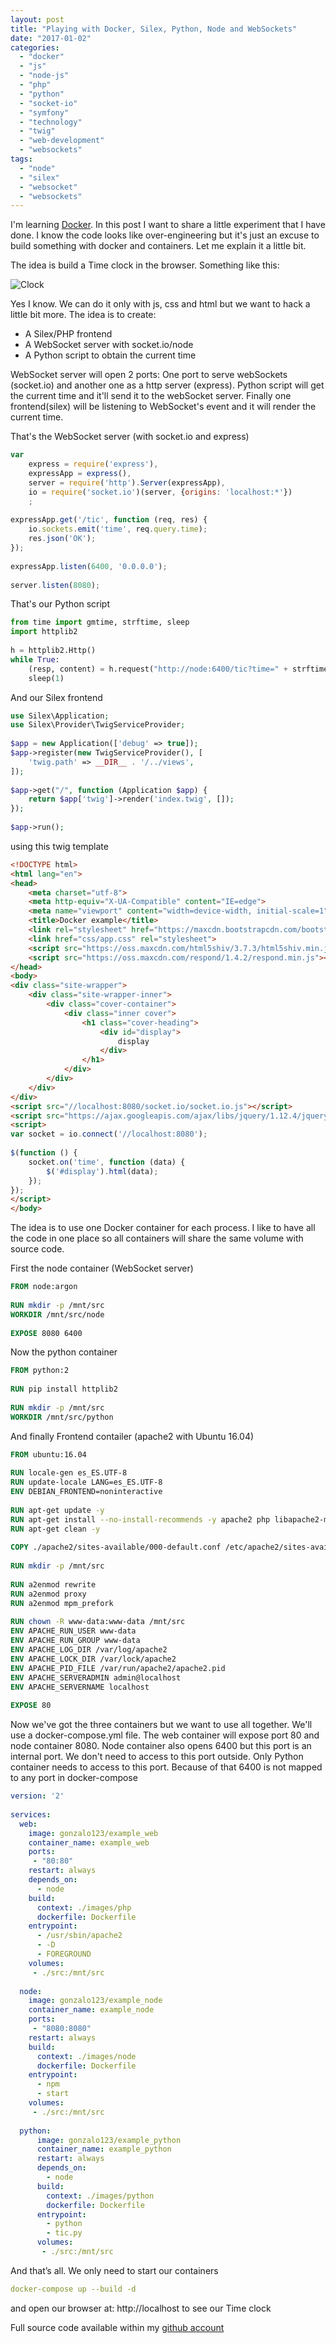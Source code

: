 ```yaml
---
layout: post
title: "Playing with Docker, Silex, Python, Node and WebSockets"
date: "2017-01-02"
categories: 
  - "docker"
  - "js"
  - "node-js"
  - "php"
  - "python"
  - "socket-io"
  - "symfony"
  - "technology"
  - "twig"
  - "web-development"
  - "websockets"
tags: 
  - "node"
  - "silex"
  - "websocket"
  - "websockets"
---
```


I'm learning [Docker](https://www.docker.com/). In this post I want to share a little experiment that I have done. I know the code looks like over-engineering but it's just an excuse to build something with docker and containers. Let me explain it a little bit.

The idea is build a Time clock in the browser. Something like this:

![Clock](/assets/images/skitch.png)

Yes I know. We can do it only with js, css and html but we want to hack a little bit more. The idea is to create:

- A Silex/PHP frontend
- A WebSocket server with socket.io/node
- A Python script to obtain the current time

WebSocket server will open 2 ports: One port to serve webSockets (socket.io) and another one as a http server (express). Python script will get the current time and it'll send it to the webSocket server. Finally one frontend(silex) will be listening to WebSocket's event and it will render the current time.

That's the WebSocket server (with socket.io and express) 

```javascript
var
    express = require('express'),
    expressApp = express(),
    server = require('http').Server(expressApp),
    io = require('socket.io')(server, {origins: 'localhost:*'})
    ;
 
expressApp.get('/tic', function (req, res) {
    io.sockets.emit('time', req.query.time);
    res.json('OK');
});
 
expressApp.listen(6400, '0.0.0.0');
 
server.listen(8080);
```

That's our Python script

```python
from time import gmtime, strftime, sleep
import httplib2
 
h = httplib2.Http()
while True:
    (resp, content) = h.request("http://node:6400/tic?time=" + strftime("%H:%M:%S", gmtime()))
    sleep(1)
```

And our Silex frontend 

```php
use Silex\Application;
use Silex\Provider\TwigServiceProvider;
 
$app = new Application(['debug' => true]);
$app->register(new TwigServiceProvider(), [
    'twig.path' => __DIR__ . '/../views',
]);
 
$app->get("/", function (Application $app) {
    return $app['twig']->render('index.twig', []);
});
 
$app->run();
```

using this twig template

```html
<!DOCTYPE html>
<html lang="en">
<head>
    <meta charset="utf-8">
    <meta http-equiv="X-UA-Compatible" content="IE=edge">
    <meta name="viewport" content="width=device-width, initial-scale=1">
    <title>Docker example</title>
    <link rel="stylesheet" href="https://maxcdn.bootstrapcdn.com/bootstrap/3.3.7/css/bootstrap.min.css" integrity="sha384-BVYiiSIFeK1dGmJRAkycuHAHRg32OmUcww7on3RYdg4Va+PmSTsz/K68vbdEjh4u" crossorigin="anonymous">
    <link href="css/app.css" rel="stylesheet">
    <script src="https://oss.maxcdn.com/html5shiv/3.7.3/html5shiv.min.js"></script>
    <script src="https://oss.maxcdn.com/respond/1.4.2/respond.min.js"></script>
</head>
<body>
<div class="site-wrapper">
    <div class="site-wrapper-inner">
        <div class="cover-container">
            <div class="inner cover">
                <h1 class="cover-heading">
                    <div id="display">
                        display
                    </div>
                </h1>
            </div>
        </div>
    </div>
</div>
<script src="//localhost:8080/socket.io/socket.io.js"></script>
<script src="https://ajax.googleapis.com/ajax/libs/jquery/1.12.4/jquery.min.js"></script>
<script>
var socket = io.connect('//localhost:8080');
 
$(function () {
    socket.on('time', function (data) {
        $('#display').html(data);
    });
});
</script>
</body>
```

The idea is to use one Docker container for each process. I like to have all the code in one place so all containers will share the same volume with source code.

First the node container (WebSocket server)

```dockerfile
FROM node:argon
 
RUN mkdir -p /mnt/src
WORKDIR /mnt/src/node
 
EXPOSE 8080 6400
```

Now the python container 

````dockerfile
FROM python:2
 
RUN pip install httplib2
 
RUN mkdir -p /mnt/src
WORKDIR /mnt/src/python
````

And finally Frontend contailer (apache2 with Ubuntu 16.04)

```dockerfile
FROM ubuntu:16.04
 
RUN locale-gen es_ES.UTF-8
RUN update-locale LANG=es_ES.UTF-8
ENV DEBIAN_FRONTEND=noninteractive
 
RUN apt-get update -y
RUN apt-get install --no-install-recommends -y apache2 php libapache2-mod-php
RUN apt-get clean -y
 
COPY ./apache2/sites-available/000-default.conf /etc/apache2/sites-available/000-default.conf
 
RUN mkdir -p /mnt/src
 
RUN a2enmod rewrite
RUN a2enmod proxy
RUN a2enmod mpm_prefork
 
RUN chown -R www-data:www-data /mnt/src
ENV APACHE_RUN_USER www-data
ENV APACHE_RUN_GROUP www-data
ENV APACHE_LOG_DIR /var/log/apache2
ENV APACHE_LOCK_DIR /var/lock/apache2
ENV APACHE_PID_FILE /var/run/apache2/apache2.pid
ENV APACHE_SERVERADMIN admin@localhost
ENV APACHE_SERVERNAME localhost
 
EXPOSE 80
```

Now we've got the three containers but we want to use all together. We'll use a docker-compose.yml file. The web container will expose port 80 and node container 8080. Node container also opens 6400 but this port is an internal port. We don't need to access to this port outside. Only Python container needs to access to this port. Because of that 6400 is not mapped to any port in docker-compose

```yaml
version: '2'
 
services:
  web:
    image: gonzalo123/example_web
    container_name: example_web
    ports:
     - "80:80"
    restart: always
    depends_on:
      - node
    build:
      context: ./images/php
      dockerfile: Dockerfile
    entrypoint:
      - /usr/sbin/apache2
      - -D
      - FOREGROUND
    volumes:
     - ./src:/mnt/src
 
  node:
    image: gonzalo123/example_node
    container_name: example_node
    ports:
     - "8080:8080"
    restart: always
    build:
      context: ./images/node
      dockerfile: Dockerfile
    entrypoint:
      - npm
      - start
    volumes:
     - ./src:/mnt/src
 
  python:
      image: gonzalo123/example_python
      container_name: example_python
      restart: always
      depends_on:
        - node
      build:
        context: ./images/python
        dockerfile: Dockerfile
      entrypoint:
        - python
        - tic.py
      volumes:
       - ./src:/mnt/src
```

And that’s all. We only need to start our containers

```yaml
docker-compose up --build -d
```
and open our browser at: http://localhost to see our Time clock

Full source code available within my [github account](https://github.com/gonzalo123/time-clock-docker)
